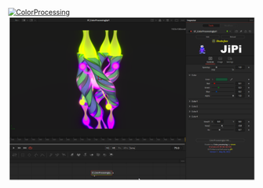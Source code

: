 <!-- +++ DO NOT REMOVE THIS COMMENT +++ DO NOT ADD OR EDIT ANY TEXT BEFORE THIS LINE +++ IT WOULD BE A REALLY BAD IDEA +++ -->

[![ColorProcessing](https://user-images.githubusercontent.com/78935215/166887489-87295291-9e32-4db8-9c42-786b9cfc57b3.gif)](https://www.shadertoy.com/view/7tfBzs "View on Shadertoy.com")
[![Thumbnail](ColorProcessing.png)](ColorProcessing.fuse "View the Fuse")

<!-- +++ DO NOT REMOVE THIS COMMENT +++ DO NOT EDIT ANY TEXT THAT COMES AFTER THIS LINE +++ TRUST ME: JUST DON'T DO IT +++ -->
